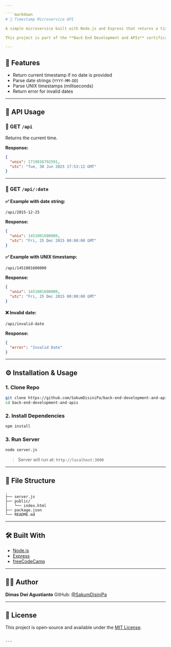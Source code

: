 ```yaml
---

````markdown
# 📆 Timestamp Microservice API

A simple microservice built with Node.js and Express that returns a timestamp in both UNIX and UTC format.

This project is part of the **Back End Development and APIs** certification from [freeCodeCamp](https://www.freecodecamp.org/).

---
```


## 🚀 Features

- Return current timestamp if no date is provided
- Parse date strings (`YYYY-MM-DD`)
- Parse UNIX timestamps (milliseconds)
- Return error for invalid dates

---

## 🧪 API Usage

### 🔹 GET `/api`
Returns the current time.

**Response:**

```json
{
  "unix": 1719816792591,
  "utc": "Tue, 30 Jun 2025 17:53:12 GMT"
}
````

---

### 🔹 GET `/api/:date`

#### ✅ Example with date string:

`/api/2015-12-25`

**Response:**

```json
{
  "unix": 1451001600000,
  "utc": "Fri, 25 Dec 2015 00:00:00 GMT"
}
```

#### ✅ Example with UNIX timestamp:

`/api/1451001600000`

**Response:**

```json
{
  "unix": 1451001600000,
  "utc": "Fri, 25 Dec 2015 00:00:00 GMT"
}
```

#### ❌ Invalid date:

`/api/invalid-date`

**Response:**

```json
{
  "error": "Invalid Date"
}
```

---

## ⚙️ Installation & Usage

### 1. Clone Repo

```bash
git clone https://github.com/SakumDisiniPa/back-end-development-and-apis.git
cd back-end-development-and-apis
```

### 2. Install Dependencies

```bash
npm install
```

### 3. Run Server

```bash
node server.js
```

> Server will run at: `http://localhost:3000`

---

## 📁 File Structure

```
.
├── server.js
├── public/
│   └── index.html
├── package.json
└── README.md
```

---

## 🛠️ Built With

* [Node.js](https://nodejs.org/)
* [Express](https://expressjs.com/)
* [freeCodeCamp](https://www.freecodecamp.org/)

---

## 👨‍💻 Author

**Dimas Dwi Agustianto**
GitHub: [@SakumDisiniPa](https://github.com/SakumDisiniPa)

---

## 📜 License

This project is open-source and available under the [MIT License](LICENSE).

```

---

```
